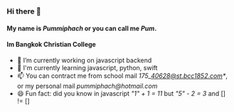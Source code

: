 ### Hi there 👋
#### My name is _Pummiphach_ or you can call me _Pum_.
#### Im Bangkok Christian College


- 🔭 I’m currently working on javascript backend
- 🤔 I'm currently learning javascript, python, swift
- 📫 You can contract me from school mail _175\_40628@st.bcc1852.com*_, or my personal mail _pummiphach@hotmail.com_
- 😄 Fun fact: did you know in javascript _"1" + 1 = 11_ but _"5" - 2 = 3_ and [] != []

<!--
**powershell1/powershell1** is a ✨ _special_ ✨ repository because its `README.md` (this file) appears on your GitHub profile.

Here are some ideas to get you started:

- 🔭 I’m currently working on ...
- 🌱 I’m currently learning ...
- 👯 I’m looking to collaborate on ...
- 🤔 I’m looking for help with ...
- 💬 Ask me about ...
- 📫 How to reach me: ...
- 😄 Pronouns: ...
- ⚡ Fun fact: ...
-->
